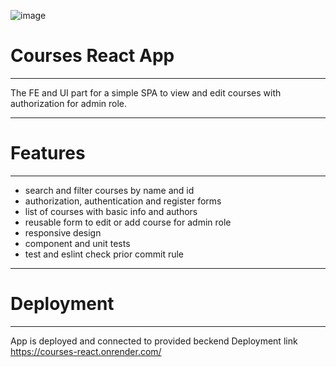 ![image](https://user-images.githubusercontent.com/94802760/213415768-231126d0-f3f3-429c-b508-997e2bdd2f13.png)

# Courses React App

-------------------

The FE and UI part for a simple SPA to view and edit courses with authorization for admin role.

-------------------

# Features

-------------------

* search and filter courses by name and id
* authorization, authentication and register forms
* list of courses with basic info and authors
* reusable form to edit or add course for admin role
* responsive design
* component and unit tests
* test and eslint check prior commit rule

------------------

# Deployment

------------------

App is deployed and connected to provided beckend
Deployment link https://courses-react.onrender.com/
